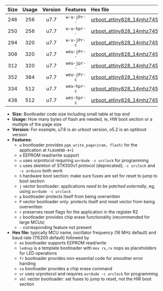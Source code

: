 |Size|Usage|Version|Features|Hex file|
|:-:|:-:|:-:|:-:|:--|
|246|256|u7.7|`w-u-jPr--`|[urboot_attiny828_14mhz7456_57600bps_lednop_ur_vbl.hex](https://raw.githubusercontent.com/stefanrueger/urboot.hex/main/mcus/attiny828/fcpu_14mhz7456/57600_bps/urboot_attiny828_14mhz7456_57600bps_lednop_ur_vbl.hex)|
|250|256|u7.7|`w-u-hpr--`|[urboot_attiny828_14mhz7456_57600bps_lednop_fr_ur.hex](https://raw.githubusercontent.com/stefanrueger/urboot.hex/main/mcus/attiny828/fcpu_14mhz7456/57600_bps/urboot_attiny828_14mhz7456_57600bps_lednop_fr_ur.hex)|
|294|320|u7.7|`w-u-jPr-c`|[urboot_attiny828_14mhz7456_57600bps_lednop_fr_ce_ur_vbl.hex](https://raw.githubusercontent.com/stefanrueger/urboot.hex/main/mcus/attiny828/fcpu_14mhz7456/57600_bps/urboot_attiny828_14mhz7456_57600bps_lednop_fr_ce_ur_vbl.hex)|
|308|320|u7.7|`weu-jPr--`|[urboot_attiny828_14mhz7456_57600bps_ee_lednop_ur_vbl.hex](https://raw.githubusercontent.com/stefanrueger/urboot.hex/main/mcus/attiny828/fcpu_14mhz7456/57600_bps/urboot_attiny828_14mhz7456_57600bps_ee_lednop_ur_vbl.hex)|
|312|320|u7.7|`weu-jpr--`|[urboot_attiny828_14mhz7456_57600bps_ee_lednop_fr_ur_vbl.hex](https://raw.githubusercontent.com/stefanrueger/urboot.hex/main/mcus/attiny828/fcpu_14mhz7456/57600_bps/urboot_attiny828_14mhz7456_57600bps_ee_lednop_fr_ur_vbl.hex)|
|352|384|u7.7|`weu-jPr-c`|[urboot_attiny828_14mhz7456_57600bps_ee_lednop_fr_ce_ur_vbl.hex](https://raw.githubusercontent.com/stefanrueger/urboot.hex/main/mcus/attiny828/fcpu_14mhz7456/57600_bps/urboot_attiny828_14mhz7456_57600bps_ee_lednop_fr_ce_ur_vbl.hex)|
|334|512|u7.7|`weu-hpr-c`|[urboot_attiny828_14mhz7456_57600bps_ee_lednop_fr_ce_ur.hex](https://raw.githubusercontent.com/stefanrueger/urboot.hex/main/mcus/attiny828/fcpu_14mhz7456/57600_bps/urboot_attiny828_14mhz7456_57600bps_ee_lednop_fr_ce_ur.hex)|
|438|512|u7.7|`wes-hpr-c`|[urboot_attiny828_14mhz7456_57600bps_ee_lednop_fr_ce.hex](https://raw.githubusercontent.com/stefanrueger/urboot.hex/main/mcus/attiny828/fcpu_14mhz7456/57600_bps/urboot_attiny828_14mhz7456_57600bps_ee_lednop_fr_ce.hex)|

- **Size:** Bootloader code size including small table at top end
- **Usage:** How many bytes of flash are needed, ie, HW boot section or a multiple of the page size
- **Version:** For example, u7.6 is an urboot version, o5.2 is an optiboot version
- **Features:**
  + `w` bootloader provides `pgm_write_page(sram, flash)` for the application at `FLASHEND-4+1`
  + `e` EEPROM read/write support
  + `u` uses urprotocol requiring `avrdude -c urclock` for programming
  + `s` uses skeleton of STK500v1 protocol (deprecated); `-c urclock` and `-c arduino` both work
  + `h` hardware boot section: make sure fuses are set for reset to jump to boot section
  + `j` vector bootloader: applications *need to be patched externally*, eg, using `avrdude -c urclock`
  + `p` bootloader protects itself from being overwritten
  + `P` vector bootloader only: protects itself and reset vector from being overwritten
  + `r` preserves reset flags for the application in the register R2
  + `c` bootloader provides chip erase functionality (recommended for large MCUs)
  + `-` corresponding feature not present
- **Hex file:** typically MCU name, oscillator frequency (16 MHz default) and baud rate (115200 default) followed by
  + `ee` bootloader supports EEPROM read/write
  + `lednop` is a template bootloader with `mov rx,rx` nops as placeholders for LED operations
  + `fr` bootloader provides non-essential code for smoother error handing
  + `ce` bootloader provides a chip erase command
  + `ur` uses urprotocol and requires `avrdude -c urclock` for programming
  + `vbl` vector bootloader: set fuses to jump to reset, not the HW boot section
